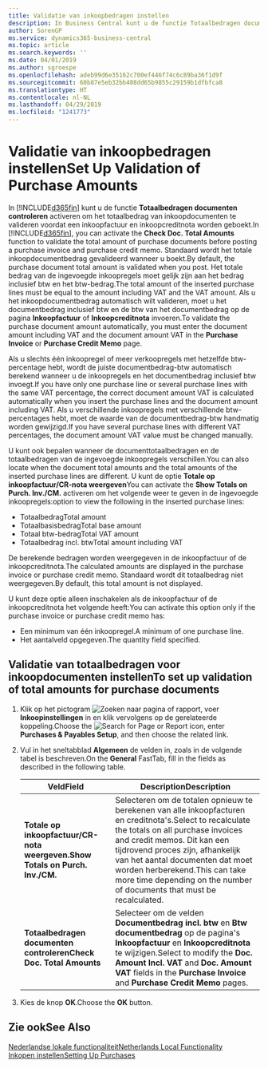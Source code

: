 ```yaml
---
title: Validatie van inkoopbedragen instellen
description: In Business Central kunt u de functie Totaalbedragen documenten controleren activeren om het totaalbedrag van inkoopdocumenten te valideren voordat een inkoopfactuur en inkoopcreditnota worden geboekt.
author: SorenGP
ms.service: dynamics365-business-central
ms.topic: article
ms.search.keywords: ''
ms.date: 04/01/2019
ms.author: sgroespe
ms.openlocfilehash: adeb99d6e35162c700ef446f74c6c89ba36f1d9f
ms.sourcegitcommit: 60b87e5eb32bb408dd65b9855c29159b1dfbfca8
ms.translationtype: HT
ms.contentlocale: nl-NL
ms.lasthandoff: 04/29/2019
ms.locfileid: "1241773"
---
```

# <a name="set-up-validation-of-purchase-amounts"></a><span data-ttu-id="e07e4-103">Validatie van inkoopbedragen instellen</span><span class="sxs-lookup"><span data-stu-id="e07e4-103">Set Up Validation of Purchase Amounts</span></span>
<span data-ttu-id="e07e4-104">In [!INCLUDE[d365fin](../../includes/d365fin_md.md)] kunt u de functie **Totaalbedragen documenten controleren** activeren om het totaalbedrag van inkoopdocumenten te valideren voordat een inkoopfactuur en inkoopcreditnota worden geboekt.</span><span class="sxs-lookup"><span data-stu-id="e07e4-104">In [!INCLUDE[d365fin](../../includes/d365fin_md.md)], you can activate the **Check Doc. Total Amounts** function to validate the total amount of purchase documents before posting a purchase invoice and purchase credit memo.</span></span> <span data-ttu-id="e07e4-105">Standaard wordt het totale inkoopdocumentbedrag gevalideerd wanneer u boekt.</span><span class="sxs-lookup"><span data-stu-id="e07e4-105">By default, the purchase document total amount is validated when you post.</span></span> <span data-ttu-id="e07e4-106">Het totale bedrag van de ingevoegde inkoopregels moet gelijk zijn aan het bedrag inclusief btw en het btw-bedrag.</span><span class="sxs-lookup"><span data-stu-id="e07e4-106">The total amount of the inserted purchase lines must be equal to the amount including VAT and the VAT amount.</span></span> <span data-ttu-id="e07e4-107">Als u het inkoopdocumentbedrag automatisch wilt valideren, moet u het documentbedrag inclusief btw en de btw van het documentbedrag op de pagina **Inkoopfactuur** of **Inkoopcreditnota** invoeren.</span><span class="sxs-lookup"><span data-stu-id="e07e4-107">To validate the purchase document amount automatically, you must enter the document amount including VAT and the document amount VAT in the **Purchase Invoice** or **Purchase Credit Memo** page.</span></span>  

<span data-ttu-id="e07e4-108">Als u slechts één inkoopregel of meer verkoopregels met hetzelfde btw-percentage hebt, wordt de juiste documentbedrag-btw automatisch berekend wanneer u de inkoopregels en het documentbedrag inclusief btw invoegt.</span><span class="sxs-lookup"><span data-stu-id="e07e4-108">If you have only one purchase line or several purchase lines with the same VAT percentage, the correct document amount VAT is calculated automatically when you insert the purchase lines and the document amount including VAT.</span></span> <span data-ttu-id="e07e4-109">Als u verschillende inkoopregels met verschillende btw-percentages hebt, moet de waarde van de documentbedrag-btw handmatig worden gewijzigd.</span><span class="sxs-lookup"><span data-stu-id="e07e4-109">If you have several purchase lines with different VAT percentages, the document amount VAT value must be changed manually.</span></span>  

<span data-ttu-id="e07e4-110">U kunt ook bepalen wanneer de documenttotaalbedragen en de totaalbedragen van de ingevoegde inkoopregels verschillen.</span><span class="sxs-lookup"><span data-stu-id="e07e4-110">You can also locate when the document total amounts and the total amounts of the inserted purchase lines are different.</span></span> <span data-ttu-id="e07e4-111">U kunt de optie **Totale op inkoopfactuur/CR-nota weergeven**</span><span class="sxs-lookup"><span data-stu-id="e07e4-111">You can activate the **Show Totals on Purch. Inv./CM.**</span></span> <span data-ttu-id="e07e4-112">activeren om het volgende weer te geven in de ingevoegde inkoopregels:</span><span class="sxs-lookup"><span data-stu-id="e07e4-112">option to view the following in the inserted purchase lines:</span></span>  

- <span data-ttu-id="e07e4-113">Totaalbedrag</span><span class="sxs-lookup"><span data-stu-id="e07e4-113">Total amount</span></span>  
- <span data-ttu-id="e07e4-114">Totaalbasisbedrag</span><span class="sxs-lookup"><span data-stu-id="e07e4-114">Total base amount</span></span>  
- <span data-ttu-id="e07e4-115">Totaal btw-bedrag</span><span class="sxs-lookup"><span data-stu-id="e07e4-115">Total VAT amount</span></span>  
- <span data-ttu-id="e07e4-116">Totaalbedrag incl. btw</span><span class="sxs-lookup"><span data-stu-id="e07e4-116">Total amount including VAT</span></span>  

<span data-ttu-id="e07e4-117">De berekende bedragen worden weergegeven in de inkoopfactuur of de inkoopcreditnota.</span><span class="sxs-lookup"><span data-stu-id="e07e4-117">The calculated amounts are displayed in the purchase invoice or purchase credit memo.</span></span> <span data-ttu-id="e07e4-118">Standaard wordt dit totaalbedrag niet weergegeven.</span><span class="sxs-lookup"><span data-stu-id="e07e4-118">By default, this total amount is not displayed.</span></span>  

<span data-ttu-id="e07e4-119">U kunt deze optie alleen inschakelen als de inkoopfactuur of de inkoopcreditnota het volgende heeft:</span><span class="sxs-lookup"><span data-stu-id="e07e4-119">You can activate this option only if the purchase invoice or purchase credit memo has:</span></span>  

- <span data-ttu-id="e07e4-120">Een minimum van één inkoopregel.</span><span class="sxs-lookup"><span data-stu-id="e07e4-120">A minimum of one purchase line.</span></span>  
- <span data-ttu-id="e07e4-121">Het aantalveld opgegeven.</span><span class="sxs-lookup"><span data-stu-id="e07e4-121">The quantity field specified.</span></span>  

## <a name="to-set-up-validation-of-total-amounts-for-purchase-documents"></a><span data-ttu-id="e07e4-122">Validatie van totaalbedragen voor inkoopdocumenten instellen</span><span class="sxs-lookup"><span data-stu-id="e07e4-122">To set up validation of total amounts for purchase documents</span></span>  

1.  <span data-ttu-id="e07e4-123">Klik op het pictogram ![Zoeken naar pagina of rapport](../../media/ui-search/search_small.png "pictogram Zoeken naar pagina of rapport"), voer **Inkoopinstellingen** in en klik vervolgens op de gerelateerde koppeling.</span><span class="sxs-lookup"><span data-stu-id="e07e4-123">Choose the ![Search for Page or Report](../../media/ui-search/search_small.png "Search for Page or Report icon") icon, enter **Purchases & Payables Setup**, and then choose the related link.</span></span>  
2.  <span data-ttu-id="e07e4-124">Vul in het sneltabblad **Algemeen** de velden in, zoals in de volgende tabel is beschreven.</span><span class="sxs-lookup"><span data-stu-id="e07e4-124">On the **General** FastTab, fill in the fields as described in the following table.</span></span>  

    |<span data-ttu-id="e07e4-125">Veld</span><span class="sxs-lookup"><span data-stu-id="e07e4-125">Field</span></span>|<span data-ttu-id="e07e4-126">Description</span><span class="sxs-lookup"><span data-stu-id="e07e4-126">Description</span></span>|  
    |---------------------------------|---------------------------------------|  
    |<span data-ttu-id="e07e4-127">**Totale op inkoopfactuur/CR-nota weergeven.**</span><span class="sxs-lookup"><span data-stu-id="e07e4-127">**Show Totals on Purch. Inv./CM.**</span></span>|<span data-ttu-id="e07e4-128">Selecteren om de totalen opnieuw te berekenen van alle inkoopfacturen en creditnota's.</span><span class="sxs-lookup"><span data-stu-id="e07e4-128">Select to recalculate the totals on all purchase invoices and credit memos.</span></span> <span data-ttu-id="e07e4-129">Dit kan een tijdrovend proces zijn, afhankelijk van het aantal documenten dat moet worden herberekend.</span><span class="sxs-lookup"><span data-stu-id="e07e4-129">This can take more time depending on the number of documents that must be recalculated.</span></span>|  
    |<span data-ttu-id="e07e4-130">**Totaalbedragen documenten controleren**</span><span class="sxs-lookup"><span data-stu-id="e07e4-130">**Check Doc. Total Amounts**</span></span>|<span data-ttu-id="e07e4-131">Selecteer om de velden **Documentbedrag incl. btw** en **Btw documentbedrag** op de pagina's **Inkoopfactuur** en **Inkoopcreditnota** te wijzigen.</span><span class="sxs-lookup"><span data-stu-id="e07e4-131">Select to modify the **Doc. Amount Incl. VAT** and **Doc. Amount VAT** fields in the **Purchase Invoice** and **Purchase Credit Memo** pages.</span></span>|  

3.  <span data-ttu-id="e07e4-132">Kies de knop **OK**.</span><span class="sxs-lookup"><span data-stu-id="e07e4-132">Choose the **OK** button.</span></span>  

## <a name="see-also"></a><span data-ttu-id="e07e4-133">Zie ook</span><span class="sxs-lookup"><span data-stu-id="e07e4-133">See Also</span></span>  
[<span data-ttu-id="e07e4-134">Nederlandse lokale functionaliteit</span><span class="sxs-lookup"><span data-stu-id="e07e4-134">Netherlands Local Functionality</span></span>](netherlands-local-functionality.md)  
[<span data-ttu-id="e07e4-135">Inkopen instellen</span><span class="sxs-lookup"><span data-stu-id="e07e4-135">Setting Up Purchases</span></span>](../../sales-how-work-standard-lines.md)
